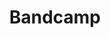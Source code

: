 ---
blog: https://blog.bandcamp.com/
facebook: https://facebook.com/Bandcamp
instagram: https://instagram.com/bandcamp
logohandle: bandcamp
sort: bandcamp
title: Bandcamp
twitter: https://x.com/bandcamp
website: https://bandcamp.com/
---